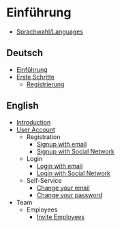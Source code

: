 # Einführung

- [Sprachwahl/Languages](README.md)

## Deutsch
- [Einführung](de/README.md)
- [Erste Schritte](de/erste-schritte/readme.md)
  - [Registrierung](de/erste-schritte/registrierung-mit-email.md)

## English
- [Introduction](en/README.md)
- [User Account](en/user-account/readme.md)
  - Registration
    - [Signup with email](en/user-account/registration/signup-with-email.md)
    - [Signup with Social Network](en/user-account/registration/signup-with-social-network.md)
  - Login
    - [Login with email](en/user-account/login/login-with-email.md)
    - [Login with Social Network](en/user-account/login/login-with-social-network.md)
  - Self-Service
    - [Change your email](en/user-account/self-service/change-email.md)
    - [Change your password](en/user-account/self-service/change-password.md)
- Team
  - Employees
    - [Invite Employees](en/team/employees/invite-employee-to-your-team.md)
